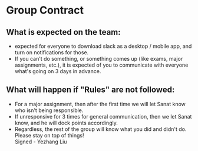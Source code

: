 # Group Contract
## What is expected on the team:
- expected for everyone to download slack as a desktop / mobile app, and turn on notifications for those.
- If you can't do something, or something comes up (like exams, major assignments, etc.), it is expected of you to communicate with everyone what's going on 3 days in advance.
## What will happen if "Rules" are not followed:
- For a major assignment, then after the first time we will let Sanat know who isn't being responsible.
- If unresponsive for 3 times for general communication, then we let Sanat know, and he will dock points accordingly.
- Regardless, the rest of the group will know what you did and didn't do. Please stay on top of things!   
Signed - Yezhang Liu

